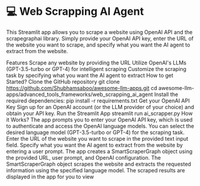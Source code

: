 # 💻 Web Scrapping AI Agent
This Streamlit app allows you to scrape a website using OpenAI API and the scrapegraphai library. Simply provide your OpenAI API key, enter the URL of the website you want to scrape, and specify what you want the AI agent to extract from the website.

Features
Scrape any website by providing the URL
Utilize OpenAI's LLMs (GPT-3.5-turbo or GPT-4) for intelligent scraping
Customize the scraping task by specifying what you want the AI agent to extract
How to get Started?
Clone the GitHub repository
git clone https://github.com/Shubhamsaboo/awesome-llm-apps.git
cd awesome-llm-apps/advanced_tools_frameworks/web_scrapping_ai_agent
Install the required dependencies:
pip install -r requirements.txt
Get your OpenAI API Key
Sign up for an OpenAI account (or the LLM provider of your choice) and obtain your API key.
Run the Streamlit App
streamlit run ai_scrapper.py
How it Works?
The app prompts you to enter your OpenAI API key, which is used to authenticate and access the OpenAI language models.
You can select the desired language model (GPT-3.5-turbo or GPT-4) for the scraping task.
Enter the URL of the website you want to scrape in the provided text input field.
Specify what you want the AI agent to extract from the website by entering a user prompt.
The app creates a SmartScraperGraph object using the provided URL, user prompt, and OpenAI configuration.
The SmartScraperGraph object scrapes the website and extracts the requested information using the specified language model.
The scraped results are displayed in the app for you to view
